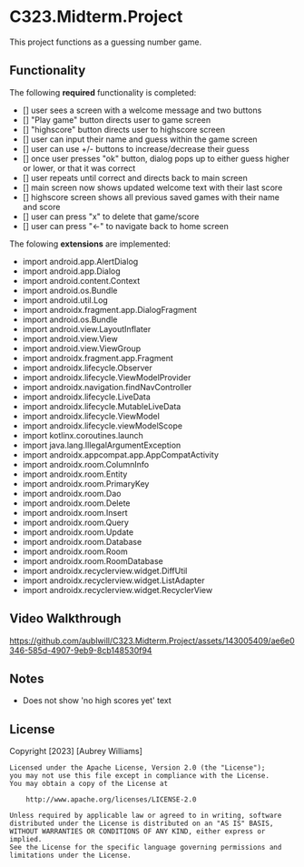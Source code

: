 # C323.Midterm.Project
This project functions as a guessing number game.

## Functionality 
The following **required** functionality is completed:
* [] user sees a screen with a welcome message and two buttons
* [] "Play game" button directs user to game screen
* [] "highscore" button directs user to highscore screen
* [] user can input their name and guess within the game screen
* [] user can use +/- buttons to increase/decrease their guess
* [] once user presses "ok" button, dialog pops up to either guess higher or lower, or that it was correct
* [] user repeats until correct and directs back to main screen
* [] main screen now shows updated welcome text with their last score
* [] highscore screen shows all previous saved games with their name and score
* [] user can press "x" to delete that game/score
* [] user can press "<-" to navigate back to home screen

The folowing **extensions** are implemented:

* import android.app.AlertDialog
* import android.app.Dialog
* import android.content.Context
* import android.os.Bundle
* import android.util.Log
* import androidx.fragment.app.DialogFragment
* import android.os.Bundle
* import android.view.LayoutInflater
* import android.view.View
* import android.view.ViewGroup
* import androidx.fragment.app.Fragment
* import androidx.lifecycle.Observer
* import androidx.lifecycle.ViewModelProvider
* import androidx.navigation.findNavController
* import androidx.lifecycle.LiveData
* import androidx.lifecycle.MutableLiveData
* import androidx.lifecycle.ViewModel
* import androidx.lifecycle.viewModelScope
* import kotlinx.coroutines.launch
* import java.lang.IllegalArgumentException
* import androidx.appcompat.app.AppCompatActivity
* import androidx.room.ColumnInfo
* import androidx.room.Entity
* import androidx.room.PrimaryKey
* import androidx.room.Dao
* import androidx.room.Delete
* import androidx.room.Insert
* import androidx.room.Query
* import androidx.room.Update
* import androidx.room.Database
* import androidx.room.Room
* import androidx.room.RoomDatabase
* import androidx.recyclerview.widget.DiffUtil
* import androidx.recyclerview.widget.ListAdapter
* import androidx.recyclerview.widget.RecyclerView
  
## Video Walkthrough 



https://github.com/aublwill/C323.Midterm.Project/assets/143005409/ae6e0346-585d-4907-9eb9-8cb148530f94



## Notes
* Does not show 'no high scores yet' text

## License
Copyright [2023] [Aubrey Williams]

    Licensed under the Apache License, Version 2.0 (the "License");
    you may not use this file except in compliance with the License.
    You may obtain a copy of the License at

        http://www.apache.org/licenses/LICENSE-2.0

    Unless required by applicable law or agreed to in writing, software
    distributed under the License is distributed on an "AS IS" BASIS,
    WITHOUT WARRANTIES OR CONDITIONS OF ANY KIND, either express or implied.
    See the License for the specific language governing permissions and
    limitations under the License.
